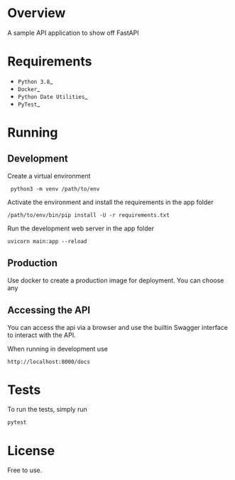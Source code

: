 Overview
========

A sample API application to show off FastAPI

Requirements
============

- `Python 3.8`_
- `Docker`_
- `Python Date Utilities`_
- `PyTest`_

Running
========

Development
------------

Create a virtual environment

```
 python3 -m venv /path/to/env
```

Activate the environment and install the requirements in the app folder

```
/path/to/env/bin/pip install -U -r requirements.txt
```

Run the development web server in the app folder

```
uvicorn main:app --reload
```

Production
----------

Use docker to create a production image for deployment. You can choose any

Accessing the API
------------------

You can access the api via a browser and use the builtin Swagger interface to interact with the API.

When running in development use

```
http://localhost:8000/docs
```

Tests
======

To run the tests, simply run

```
pytest
```

License
=======

Free to use.